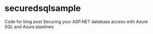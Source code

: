 # securedsqlsample

Code for blog post Securing your ASP.NET database access with Azure SQL and Azure pipelines
